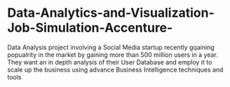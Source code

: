 # Data-Analytics-and-Visualization-Job-Simulation-Accenture-
Data Analysis project involving a Social Media startup recently gqaining popualrity in the market by gaining more than 500 million users in a year. They want an in depth analysis of their User Database and employ it to scale up the business using advance Business Intelligence techniques and tools
